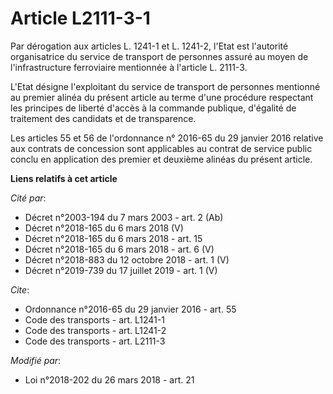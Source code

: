 # Article L2111-3-1

Par dérogation aux articles L. 1241-1 et L. 1241-2, l'Etat est l'autorité organisatrice du service de transport de personnes
assuré au moyen de l'infrastructure ferroviaire mentionnée à l'article L. 2111-3. 

L'Etat désigne l'exploitant du service de transport de personnes mentionné au premier alinéa du présent article au terme
d'une procédure respectant les principes de liberté d'accès à la commande publique, d'égalité de traitement des candidats et
de transparence. 

Les articles 55 et 56 de l'ordonnance n° 2016-65 du 29 janvier 2016 relative aux contrats de concession sont applicables au
contrat de service public conclu en application des premier et deuxième alinéas du présent article.

**Liens relatifs à cet article**

_Cité par_:

  - Décret n°2003-194 du 7 mars 2003 - art. 2 (Ab)
  - Décret n°2018-165 du 6 mars 2018 (V)
  - Décret n°2018-165 du 6 mars 2018 - art. 15
  - Décret n°2018-165 du 6 mars 2018 - art. 6 (V)
  - Décret n°2018-883 du 12 octobre 2018 - art. 1 (V)
  - Décret n°2019-739 du 17 juillet 2019 - art. 1 (V)

_Cite_:

  - Ordonnance n°2016-65 du 29 janvier 2016 - art. 55
  - Code des transports - art. L1241-1
  - Code des transports - art. L1241-2
  - Code des transports - art. L2111-3

_Modifié par_:

  - Loi n°2018-202 du 26 mars 2018 - art. 21
